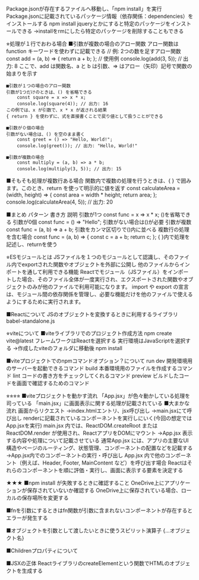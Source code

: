
Package.jsonが存在するファイルへ移動し、「npm install」を実行
	Package.jsonに記載されているパッケージ情報（依存関係：dependencies）をインストールする
	npm install jqueryとかにすると特定のパッケージをインストールできる
		→installをrmにしたら特定のパッケージを削除することもできる

⭐︎処理が１行でおわる場合
	■引数が複数の場合のアロー関数
	アロー関数は function キーワードを使わずに記載できる
		// 例: 2つの数を足すアロー関数
		const add = (a, b) => {
			return a + b; 
		}; 
		// 使用例 
		console.log(add(3, 5)); // 出力: 8
	ここで、add は関数名、a と b は引数、=> はアロー（矢印）記号で関数の始まりを示す

	■引数が１つの場合のアロー関数
	引数が1つだけのときは、() を省略できる
		const square = x => x * x; 
		console.log(square(4)); // 出力: 16
	この例では、x が引数で、x * x が返される結果
	{ return } を使わずに、式を直接書くことで戻り値として扱うことができる

	■引数が０個の場合
	引数がない場合は、() を空のまま書く
		const greet = () => "Hello, World!"; 
		console.log(greet()); // 出力: "Hello, World!"

	■引数が複数の場合
		const multiply = (a, b) => a * b; 
		console.log(multiply(3, 5)); // 出力: 15

■そもそも処理が複数行ある場合
関数内で複数の処理を行うときは、{ } で囲みます。このとき、return を使って明示的に値を返す
	const calculateArea = (width, height) => { 
		const area = width * height; 
		return area; 
		}; 
	console.log(calculateArea(4, 5)); // 出力: 20

■まとめ
パターン	書き方	説明
引数が1つ	const func = x => x * x;	()を省略できる
引数が0個	const func = () => "Hello";	引数がない場合は()が必要
引数が複数	const func = (a, b) => a + b;	引数をカンマ区切りで()内に並べる
複数行の処理を含む場合	const func = (a, b) => { const c = a + b; return c; };	{ }内で処理を記述し、returnを使う

⭐︎ESモジュールとは
JSファイルを１つのモジュールとして認識し、そのファイル内でexportされた関数やオブジェクトを外部に公開し
他のファイルからインポートを通して利用できる機能
Reactでモジュール（JSファイル）をインポートした場合、そのファイル全体が一度実行され、エクスポートされた関数やオブジェクトのみが他のファイルで利用可能になります。 import や export の宣言は、モジュール間の依存関係を管理し、必要な機能だけを他のファイルで使えるようにするために実行されます。


■Reactについて
JSのオブジェクトを変換するときに利用するライブラリ
	babel-standalone.js

⭐︎viteについて
■viteライブラリでのプロジェクト作成方法
	npm create vite@latest
		フレームワークはReactを選択する
		実行環境はJavaScriptを選択する
	→作成したviteのフォルダに移動後
		npm install

■viteプロジェクトでのnpmコマンドオプション？について
	run dev
		開発環境用のサーバーを起動できるコマンド
	build
		本番環境用のファイルを作成するコマンド
	lint
		コードの書き方をチェックしてくれるコマンド
	preview
		ビルドしたコードを画面で確認するためのコマンド

⭐︎⭐︎⭐︎⭐︎
■viteプロジェクトを動かす流れ
	「App.jsx」が色々動かしている処理を司っている
	「main.jsx」に画面表示に関する処理が記載されている
	■大まかな流れ
		画面からリクエスト
		→index.htmlエントリ、jsx呼び出し
		→main.jsxにて呼び出し
			renderに記載されているコンポーネントを実行しにいく(今回の想定ではApp.jsxを実行)
				main.jsx 内では、ReactDOM.createRoot または ReactDOM.render が使用され、ReactアプリをDOMにマウント
		→App.jsx
			表示する内容や処理について記載させている
				通常App.jsx には、アプリの主要なUI構造やページのルーティング、状態管理、コンポーネントの配置などを記載する
		→App.jsx内でのコンポーネントの実行・呼び出し
			App.jsx 内で他のコンポーネント（例えば、Header, Footer, MainContent など）を呼び出す場合
			Reactはそれらのコンポーネントを順に評価・実行し、画面に表示する要素を決定する

★★★
■npm install が失敗するときに確認すること
	OneDrive上にアプリケーションが保存されていないか確認する
	OneDrive上に保存されている場合、ローカルの保存場所を変更する

■fnを引数にするときはfn関数が引数に含まれないコンポーネントが存在するとエラーが発生する

■オブジェクトを引数として渡したいときに使うスピリット演算子
	{...オブジェクト名}

■Childrenプロパティについて

■JSXの正体
	ReactライブラリのcreateElementという関数でHTMLのオブジェクトを生成する


